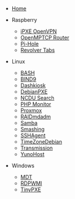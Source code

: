 <!-- docs/_sidebar.md -->

* [Home](/)

- Raspberry

  - [iPXE OpenVPN](Raspberry/iPXEOpenVPN.md)
  - [OpenMPTCP Router](Raspberry/OpenMPTCProuter.md)
  - [Pi-Hole](Raspberry/Pi-Hole.md)
  - [Revolver Tabs](Raspberry/RevolverTabs.md)

- Linux
 
  - [BASH](Linux/Bash.md)
  - [BIND9](Linux/BIND9.md)
  - [Dashkiosk](Linux/Dashkiosk.md)
  - [DebianPXE](Linux/DebianPXE.md)
  - [NCDU Search](Linux/NCDU.md)
  - [PHP Monitor](Linux/PHPServerMonitor.md)
  - [Proxmox](Linux/Proxmox.md)
  - [RAIDmdadm](Linux/RAIDmdadm.md)
  - [Samba](Linux/Samba.md)
  - [Smashing](Linux/Smashing.md)
  - [SSHAgent](Linux/SSHAgent.md)
  - [TimeZoneDebian](Linux/TimeZoneDebian.md)
  - [Transmission](Linux/Transmission.md)
  - [YunoHost](Linux/YunoHost.md)
    

- Windows

  - [MDT](Windows/MDT.md)
  - [RDPWMI](Windows/RDPWMI.md)
  - [TinyPXE](Windows/TinyPXE.md)
